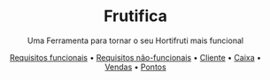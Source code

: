 <h1 align="center">Frutifica</h1>
<p align="center">Uma Ferramenta para tornar o seu Hortifruti mais funcional</p>
<p align="center">
 <a href="#objetivo">Requisitos funcionais</a> •
 <a href="#roadmap">Requisitos não-funcionais</a> • 
 <a href="#tecnologias">Cliente</a> • 
 <a href="#contribuicao">Caixa</a> • 
 <a href="#licenc-a">Vendas</a> • 
 <a href="#autor">Pontos</a>
</p>
